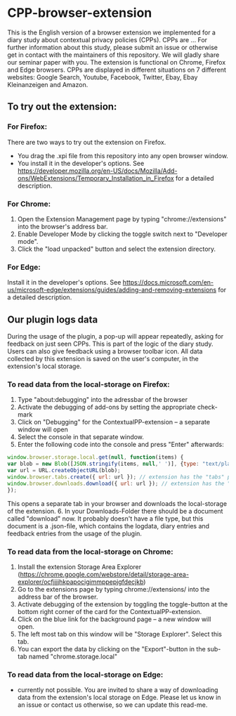 # CPP-browser-extension

This is the English version of a browser extension we implemented for a diary study about contextual privacy policies (CPPs). CPPs are ...
For further information about this study, please submit an issue or otherwise get in contact with the maintainers of this repository. We will gladly share our seminar paper with you.
The extension is functional on Chrome, Firefox and Edge browsers. CPPs are displayed in different situations on 7 different websites: Google Search, Youtube, Facebook, Twitter, Ebay, Ebay Kleinanzeigen and Amazon. 

## To try out the extension: 

### For Firefox:
There are two ways to try out the extension on Firefox. 
- You drag the .xpi file from this repository into any open browser window.
- You install it in the developer's options. See https://developer.mozilla.org/en-US/docs/Mozilla/Add-ons/WebExtensions/Temporary_Installation_in_Firefox for a detailed description.

### For Chrome: 
1. Open the Extension Management page by typing "chrome://extensions" into the browser's address bar. 
2. Enable Developer Mode by clicking the toggle switch next to "Developer mode".
3. Click the "load unpacked" button and select the extension directory. 

### For Edge: 
Install it in the developer's options. See https://docs.microsoft.com/en-us/microsoft-edge/extensions/guides/adding-and-removing-extensions for a detailed description.


## Our plugin logs data
During the usage of the plugin, a pop-up will appear repeatedly, asking for feedback on just seen CPPs. This is part of the logic of the diary study. Users can also give feedback using a browser toolbar icon. All data collected by this extension is saved on the user's computer, in the extension's local storage. 

### To read data from the local-storage on Firefox:
1. Type "about:debugging" into the adressbar of the browser
2. Activate the debugging of add-ons by setting the appropriate check-mark
3. Click on "Debugging" for the ContextualPP-extension – a separate window will open
4. Select the console in that separate window.
5. Enter the following code into the console and press "Enter" afterwards:
```javascript
window.browser.storage.local.get(null, function(items) {
var blob = new Blob([JSON.stringify(items, null,' ')], {type: "text/plain"});
var url = URL.createObjectURL(blob);
window.browser.tabs.create({ url: url }); // extension has the "tabs" permission to make this work
window.browser.downloads.download({ url: url }); // extension has the "downloads" permission to make this work
});
```
This opens a separate tab in your browser and downloads the local-storage of the extension.
6. In your Downloads-Folder there should be a document called "download" now. It probably doesn't have a file type, but this document is a .json-file, which contains the logdata, diary entries and feedback entries from the usage of the plugin.


### To read data from the local-storage on Chrome:
1. Install the extension Storage Area Explorer (https://chrome.google.com/webstore/detail/storage-area-explorer/ocfjjjjhkpapocigimmppepjgfdecjkb) 
2. Go to the extensions page by typing chrome://extensions/ into the address bar of the browser.
3. Activate debugging of the extension by toggling the toggle-button at the bottom right corner of the card for the ContextualPP-extension.
4. Click on the blue link for the background page – a new window will open. 
5. The left most tab on this window will be "Storage Explorer". Select this tab. 
6. You can export the data by clicking on the "Export"-button in the sub-tab named "chrome.storage.local"

### To read data from the local-storage on Edge:
- currently not possible. You are invited to share a way of downloading data from the extension's local storage on Edge. Please let us know in an issue or contact us otherwise, so we can update this read-me.
